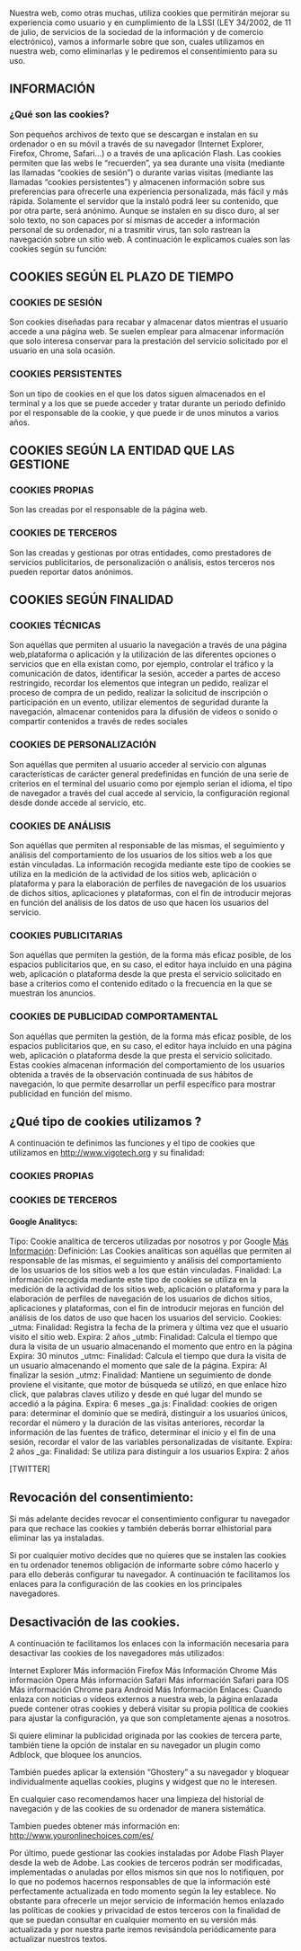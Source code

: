 Nuestra web, como otras muchas, utiliza cookies que permitirán mejorar su experiencia como usuario y en cumplimiento de la LSSI (LEY 34/2002, de 11 de julio, de servicios de la sociedad de la información y de comercio electrónico), vamos a informarle sobre que son, cuales utilizamos en nuestra web, como eliminarlas y le pediremos el consentimiento para su uso.

## INFORMACIÓN
### ¿Qué son las cookies?
Son pequeños archivos de texto que se descargan e instalan en su ordenador o en su móvil a través de su navegador (Internet Explorer, Firefox, Chrome, Safari…) o a través de una aplicación Flash. Las cookies permiten que las webs le “recuerden”, ya sea durante una visita (mediante las llamadas “cookies de sesión”) o durante varias visitas (mediante las llamadas “cookies persistentes”) y almacenen información sobre sus preferencias para ofrecerle una experiencia personalizada, más fácil y más rápida. Solamente el servidor que la instaló podrá leer su contenido, que por otra parte, será anónimo. Aunque se instalen en su disco duro, al ser solo texto, no son capaces por sí mismas de acceder a
información personal de su ordenador, ni a trasmitir virus, tan solo rastrean la navegación sobre un sitio web. A continuación le explicamos cuales son las cookies según su función:

## COOKIES SEGÚN EL PLAZO DE TIEMPO

### COOKIES DE SESIÓN
Son cookies diseñadas para recabar y almacenar datos mientras el usuario accede a una página web. Se suelen emplear para almacenar información que solo interesa conservar para la prestación del servicio solicitado por el usuario en una sola ocasión.

### COOKIES PERSISTENTES
Son un tipo de cookies en el que los datos siguen almacenados en el terminal y a los que se puede acceder y tratar durante un periodo definido por el responsable de la cookie, y que puede ir de unos minutos a varios años.

## COOKIES SEGÚN LA ENTIDAD QUE LAS GESTIONE

### COOKIES PROPIAS 
Son las creadas por el responsable de la página web.

### COOKIES DE TERCEROS
Son las creadas y gestionas por otras entidades, como prestadores de servicios publicitarios, de personalización o análisis, estos terceros nos pueden reportar datos anónimos.

## COOKIES SEGÚN FINALIDAD

### COOKIES TÉCNICAS
Son aquéllas que permiten al usuario la navegación a través de una página web,plataforma o aplicación y la utilización de las diferentes opciones o servicios que en ella existan como, por ejemplo, controlar el tráfico y la comunicación de datos, identificar la sesión, acceder a partes de acceso restringido, recordar los elementos que integran un pedido, realizar el proceso de compra de un pedido, realizar la solicitud de inscripción o participación en un evento, utilizar elementos de seguridad durante la navegación, almacenar contenidos para la difusión de videos o sonido o compartir contenidos a través de redes sociales

### COOKIES DE PERSONALIZACIÓN
Son aquéllas que permiten al usuario acceder al servicio con algunas características de carácter general predefinidas en función de una serie de criterios en el terminal del usuario como por ejemplo serian el idioma, el tipo de navegador a través del cual accede al servicio, la configuración regional desde donde accede al servicio, etc.

### COOKIES DE ANÁLISIS
Son aquéllas que permiten al responsable de las mismas, el seguimiento y análisis del comportamiento de los usuarios de los sitios web a los que están vinculadas. La información recogida mediante este tipo de cookies se utiliza en la medición de la actividad de los sitios web, aplicación o plataforma y para la elaboración de perfiles de navegación de los usuarios de dichos sitios, aplicaciones y plataformas, con el fin de introducir mejoras en función del análisis de los datos de uso que hacen los usuarios del servicio.

### COOKIES PUBLICITARIAS
Son aquéllas que permiten la gestión, de la forma más eficaz posible, de los espacios publicitarios que, en su caso, el editor haya incluido en una página web, aplicación o plataforma desde la que presta el servicio solicitado en base a criterios como el contenido editado o la frecuencia en la que se muestran los anuncios.

### COOKIES DE PUBLICIDAD COMPORTAMENTAL
Son aquéllas que permiten la gestión, de la forma más eficaz posible, de los espacios publicitarios que, en su caso, el editor haya incluido en una página web, aplicación o plataforma desde la que presta el servicio solicitado. Estas cookies almacenan información del comportamiento de los usuarios obtenida a través de la observación continuada de sus hábitos de navegación, lo que permite desarrollar un perfil específico para mostrar publicidad en función del mismo.

 

 

## ¿Qué tipo de cookies utilizamos ?
A continuación te definimos las funciones y el tipo de cookies que utilizamos en http://www.vigotech.org y su finalidad:

 

### COOKIES PROPIAS

### COOKIES DE TERCEROS

#### Google Analitycs:

Tipo: Cookie analítica de terceros utilizadas por nosotros y por Google
[Más Información](https://developers.google.com/analytics/devguides/collection/analyticsjs):
Definición: Las Cookies analíticas son aquéllas que permiten al responsable de las mismas, el seguimiento y análisis del comportamiento de los usuarios de los sitios web a los que están vinculadas.
Finalidad: La información recogida mediante este tipo de cookies se utiliza en la medición de la actividad de los sitios web, aplicación o plataforma y para la elaboración de perfiles de navegación de los usuarios de dichos sitios, aplicaciones y plataformas, con el fin de introducir mejoras en función del análisis de los datos de uso que hacen los usuarios del servicio. 
Cookies: 
_utma: 
Finalidad: Registra la fecha de la primera y última vez que el usuario visito el sitio web.
Expira: 2 años
_utmb:
Finalidad: Calcula el tiempo que dura la visita de un usuario almacenando el momento que entro en la página
Expira: 30 minutos
_utmc:
Finalidad: Calcula el tiempo que dura la visita de un usuario almacenando el momento que sale de la página.
Expira: Al finalizar la sesión
_utmz:
Finalidad: Mantiene un seguimiento de donde proviene el visitante, que motor de búsqueda se utilizó, en que enlace hizo click, que palabras claves utilizo y desde en qué lugar del mundo se accedió a la página.
Expira: 6 meses
_ga.js:
Finalidad: cookies de origen para: determinar el dominio que se medirá, distinguir a los usuarios únicos, recordar el número y la duración de las visitas anteriores, recordar la información de las fuentes de tráfico, determinar el inicio y el fin de una sesión, recordar el valor de las variables personalizadas de visitante. 
Expira: 2 años
_ga:
Finalidad: Se utiliza para distinguir a los usuarios 
Expira: 2 años


[TWITTER]
 

## Revocación del consentimiento:
Si más adelante decides revocar el consentimiento  configurar tu navegador para que rechace las cookies y también deberás borrar elhistorial para eliminar las ya instaladas.

Si por cualquier motivo decides que no quieres que se instalen las cookies en tu ordenador tenemos obligación de informarte sobre cómo hacerlo y para ello deberás configurar tu navegador. A continuación te facilitamos los enlaces para la configuración de las cookies en los principales navegadores.

## Desactivación de las cookies.
A continuación te facilitamos los enlaces con la información necesaria para desactivar las cookies de los navegadores más utilizados:

Internet Explorer Más información
Firefox Más Información
Chrome Más información
Opera Más información
Safari Más información
Safari para IOS Más información
Chrome para Android Más Información
Enlaces: Cuando enlaza con noticias o vídeos externos a nuestra web, la página enlazada puede contener otras cookies y deberá visitar su propia política de cookies para ajustar la configuración, ya que son completamente ajenas a nosotros.

Si quiere eliminar la publicidad originada por las cookies de tercera parte, también tiene la opción de instalar en su navegador un plugin como Adblock, que bloquee los anuncios.

También puedes aplicar la extensión “Ghostery” a su navegador y bloquear individualmente aquellas cookies, plugins y widgest que no le interesen.

En cualquier caso recomendamos hacer una limpieza del historial de navegación y de las cookies de su ordenador de manera sistemática.

Tambien puedes obtener más información en: http://www.youronlinechoices.com/es/

Por último, puede gestionar las cookies instaladas por Adobe Flash Player desde la web de Adobe. Las cookies de terceros podrán ser modificadas, implementadas o anuladas por ellos mismos sin que nos lo notifiquen, por lo que no podemos hacernos responsables de que la información esté perfectamente actualizada en todo momento según la ley establece. No obstante para ofrecerle un mejor servicio de información hemos enlazado las políticas de cookies y privacidad de estos terceros con la finalidad de que se puedan consultar en cualquier momento en su versión más actualizada y por nuestra parte iremos revisándola periódicamente para actualizar nuestros textos.
